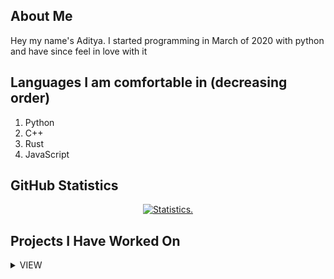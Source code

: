 <!-- ![A Tool For Converting Caffeine Into Code](https://i.pinimg.com/originals/b6/d9/e4/b6d9e4bb3642d036a207f7a83b2f9128.jpg) -->

## About Me

Hey my name's Aditya. I started programming in March of 2020 with python and have since feel in love with it

## Languages I am comfortable in (decreasing order)

1. Python
2. C++
3. Rust
4. JavaScript

## GitHub Statistics

<p align=center>
<a href="https://github.com/Reverend-Toady">
  <img align="center" src="https://github-readme-stats.vercel.app/api?username=Reverend-Toady&show_icons=true&include_all_commits=true&count_private=true$show_icons=true&theme=tokyonight&hide_border=true" alt="Statistics." />
</a>
</p>

## Projects I Have Worked On

<details>
  <summary> VIEW </summary>

  <br>
  <a href="https://github.com/Reverend-Toady/Spotify-Downloader">Spotify Downloader</a>
   
  - This is a program that downloads a Spotify playlist in MP3 format
  </br>
  <br>
  <a href="https://github.com/Reverend-Toady/Duck-Builder">Duck Builder</a>
  
  - This project is a clone, but not a direct copy of the quackstack project by Python Discord
  </br>
  <br>
  <a href="https://github.com/Reverend-Toady/tic-tac-toe">TicTacToe</a>
  
  - Console TicTacToe with pseudo-smart AI made to learn cpp
  </br>
  <br>
  <a href="https://github.com/Reverend-Toady/password-vault">Password Vault</a>
  
  - This is a command line password vault, that stores, creates, and displays <username, password, website>
  </br>
  <br>
  <a href="https://github.com/Reverend-Toady/365-Days-of-Code">365-Days-of-Code</a>
  
  - Solving a coding problem everyday for 2022
  </br>
  <br>
  <a href="https://github.com/Reverend-Toady/Games-Vault">Games-Vault</a>
  
  - This is a vault or a cumulation all games created by me using the SFML library for the language C++
  </br>

</details>
